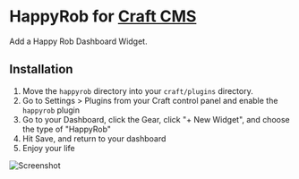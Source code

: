 # HappyRob for [Craft CMS](http://buildwithcraft.com/)

Add a Happy Rob Dashboard Widget.

## Installation
1. Move the `happyrob` directory into your `craft/plugins` directory.
2. Go to Settings &gt; Plugins from your Craft control panel and enable the `happyrob` plugin
3. Go to your Dashboard, click the Gear, click "+ New Widget", and choose the type of "HappyRob"
4. Hit Save, and return to your dashboard
5. Enjoy your life

![Screenshot](http://cl.ly/image/3A2p2V2W302A/Screen%20Shot%202014-10-24%20at%2010.38.12%20AM.png)
